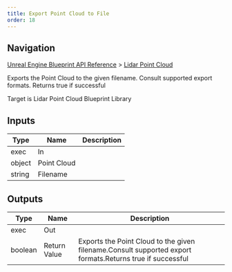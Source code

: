 ```yaml
---
title: Export Point Cloud to File
order: 18
---
```

## Navigation

[Unreal Engine Blueprint API Reference](https://dev.epicgames.com/documentation/en-us/unreal-engine/BlueprintAPI) > [Lidar Point Cloud](https://dev.epicgames.com/documentation/en-us/unreal-engine/BlueprintAPI/LidarPointCloud)

Exports the Point Cloud to the given filename.
Consult supported export formats.
Returns true if successful

Target is Lidar Point Cloud Blueprint Library

## Inputs

| Type | Name | Description |
| --- | --- | --- |
| exec | In |  |
| object | Point Cloud |  |
| string | Filename |  |

## Outputs

| Type | Name | Description |
| --- | --- | --- |
| exec | Out |  |
| boolean | Return Value | Exports the Point Cloud to the given filename.Consult supported export formats.Returns true if successful |
